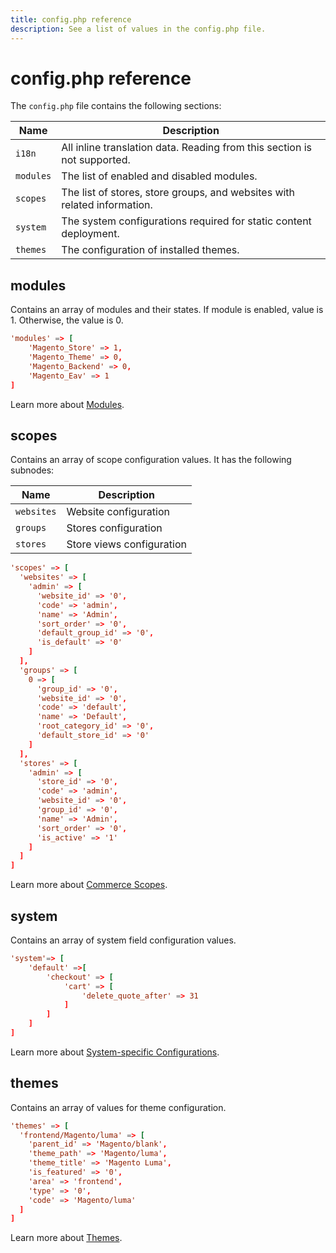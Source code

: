 ```yaml
---
title: config.php reference
description: See a list of values in the config.php file.
---
```


# config.php reference

The `config.php` file contains the following sections:

| Name      | Description        |
| --------- | -------------------|
| `i18n`    | All inline translation data. Reading from this section is not supported. |
| `modules` | The list of enabled and disabled modules. |
| `scopes`  | The list of stores, store groups, and websites with related information. |
| `system`  | The system configurations required for static content deployment. |
| `themes`  | The configuration of installed themes. |

## modules

Contains an array of modules and their states. If module is enabled, value is 1. Otherwise, the value is 0.

```conf
'modules' => [
    'Magento_Store' => 1,
    'Magento_Theme' => 0,
    'Magento_Backend' => 0,
    'Magento_Eav' => 1
]
```

Learn more about [Modules][].

## scopes

Contains an array of scope configuration values. It has the following subnodes:

| Name       | Description                        |
| ---------- | -----------------------------------|
| `websites` | Website configuration              |
| `groups`   | Stores configuration               |
| `stores`   | Store views configuration          |

```conf
'scopes' => [
  'websites' => [
    'admin' => [
      'website_id' => '0',
      'code' => 'admin',
      'name' => 'Admin',
      'sort_order' => '0',
      'default_group_id' => '0',
      'is_default' => '0'
    ]
  ],
  'groups' => [
    0 => [
      'group_id' => '0',
      'website_id' => '0',
      'code' => 'default',
      'name' => 'Default',
      'root_category_id' => '0',
      'default_store_id' => '0'
    ]
  ],
  'stores' => [
    'admin' => [
      'store_id' => '0',
      'code' => 'admin',
      'website_id' => '0',
      'group_id' => '0',
      'name' => 'Admin',
      'sort_order' => '0',
      'is_active' => '1'
    ]
  ]
]
```

Learn more about [Commerce Scopes][scopes].

## system

Contains an array of system field configuration values.

```conf
'system'=> [
    'default' =>[
        'checkout' => [
            'cart' => [
                'delete_quote_after' => 31
            ]
        ]
    ]
]
```

Learn more about [System-specific Configurations](../reference/config-reference-sens.md).

## themes

Contains an array of values for theme configuration.

```conf
'themes' => [
  'frontend/Magento/luma' => [
    'parent_id' => 'Magento/blank',
    'theme_path' => 'Magento/luma',
    'theme_title' => 'Magento Luma',
    'is_featured' => '0',
    'area' => 'frontend',
    'type' => '0',
    'code' => 'Magento/luma'
  ]
]
```

Learn more about [Themes][].

<!-- link definitions -->

[Modules]: https://devdocs.magento.com/videos/fundamentals/create-a-new-module/
[scopes]: https://docs.magento.com/user-guide/configuration/scope.html
[Themes]: https://devdocs.magento.com/guides/v2.4/frontend-dev-guide/themes/theme-create.html
